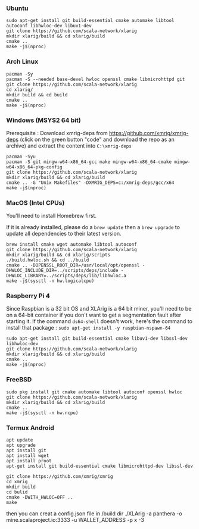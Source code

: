 ### Ubuntu 

```
sudo apt-get install git build-essential cmake automake libtool autoconf libhwloc-dev libuv1-dev
git clone https://github.com/scala-network/xlarig
mkdir xlarig/build && cd xlarig/build
cmake ..
make -j$(nproc)
```

### Arch Linux


```
pacman -Sy
pacman -S --needed base-devel hwloc openssl cmake libmicrohttpd git
git clone https://github.com/scala-network/xlarig
cd xlarig/
mkdir build && cd build
cmake ..
make -j$(nproc)
```


### Windows (MSYS2 64 bit)

Prerequisite : Download xmrig-deps from https://github.com/xmrig/xmrig-deps (click on the green button "code" and download the repo as an archive) and extract the content into `C:\xmrig-deps`

```
pacman -Syu
pacman -S git mingw-w64-x86_64-gcc make mingw-w64-x86_64-cmake mingw-w64-x86_64-pkg-config 
git clone https://github.com/scala-network/xlarig
mkdir xlarig/build && cd xlarig/build
cmake .. -G "Unix Makefiles" -DXMRIG_DEPS=c:/xmrig-deps/gcc/x64
make -j$(nproc)
```

### MacOS (Intel CPUs)

You'll need to install Homebrew first. 

If it is already installed, please do a `brew update` then a `brew upgrade` to update all dependencies to their latest version.

```
brew install cmake wget automake libtool autoconf
git clone https://github.com/scala-network/xlarig
mkdir xlarig/build && cd xlarig/scripts
./build.hwloc.sh && cd ../build
cmake .. -DOPENSSL_ROOT_DIR=/usr/local/opt/openssl -DHWLOC_INCLUDE_DIR=../scripts/deps/include -DHWLOC_LIBRARY=../scripts/deps/lib/libhwloc.a
make -j$(sysctl -n hw.logicalcpu)
```

### Raspberry Pi 4

Since Raspbian is a 32 bit OS and XLArig is a 64 bit miner, you'll need to be on a 64-bit container if you don't want to get a segmentation fault after starting it.
If the command `ds64-shell` doesn't work, here's the command to install that package : ``sudo apt-get install -y raspbian-nspawn-64``

```
sudo apt-get install git build-essential cmake libuv1-dev libssl-dev libhwloc-dev
git clone https://github.com/scala-network/xlarig
mkdir xlarig/build && cd xlarig/build
cmake ..
make -j$(nproc)
```
### FreeBSD 

```
sudo pkg install git cmake automake libtool autoconf openssl hwloc
git clone https://github.com/scala-network/xlarig
mkdir xlarig/build && cd xlarig/build
cmake ..
make -j$(sysctl -n hw.ncpu)
```
### Termux Android
```shell
apt update
apt upgrade
apt install git
apt install wget
apt install proot
apt-get install git build-essential cmake libmicrohttpd-dev libssl-dev

git clone https://github.com/xmrig/xmrig
cd xmrig
mkdir build
cd bulid
cmake -DWITH_HWLOC=OFF ..
make
```
then you can creat a config.json file in /build dir
./XLArig -a panthera -o mine.scalaproject.io:3333 -u WALLET_ADDRESS -p x -3
